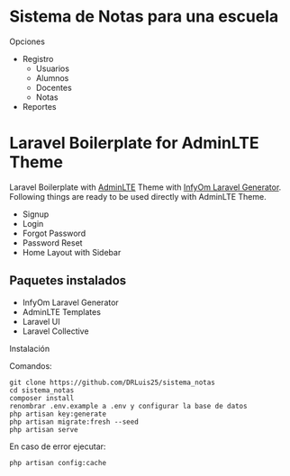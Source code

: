 
# Sistema de Notas para una escuela

Opciones
 - Registro
    - Usuarios
    - Alumnos
    - Docentes
    - Notas
 - Reportes

# Laravel Boilerplate for AdminLTE Theme

Laravel Boilerplate with [AdminLTE](https://adminlte.io/) Theme with [InfyOm Laravel Generator](https://github.com/InfyOmLabs/laravel-generator).
Following things are ready to be used directly with AdminLTE Theme.

- Signup
- Login
- Forgot Password
- Password Reset
- Home Layout with Sidebar

## Paquetes instalados

- InfyOm Laravel Generator
- AdminLTE Templates
- Laravel UI
- Laravel Collective


Instalación

Comandos:

    git clone https://github.com/DRLuis25/sistema_notas
    cd sistema_notas
    composer install
    renombrar .env.example a .env y configurar la base de datos
    php artisan key:generate
    php artisan migrate:fresh --seed
    php artisan serve

En caso de error ejecutar:

    php artisan config:cache
